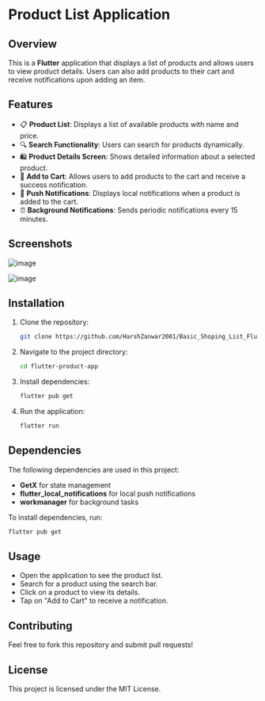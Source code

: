 # Product List Application

## Overview
This is a **Flutter** application that displays a list of products and allows users to view product details. Users can also add products to their cart and receive notifications upon adding an item.

## Features
- 📋 **Product List**: Displays a list of available products with name and price.
- 🔍 **Search Functionality**: Users can search for products dynamically.
- 🛍️ **Product Details Screen**: Shows detailed information about a selected product.
- 🛒 **Add to Cart**: Allows users to add products to the cart and receive a success notification.
- 🔔 **Push Notifications**: Displays local notifications when a product is added to the cart.
- ⏰ **Background Notifications**: Sends periodic notifications every 15 minutes.

## Screenshots
![image](https://github.com/user-attachments/assets/b7cb53ce-0484-4039-b16a-9166139201dd)

![image](https://github.com/user-attachments/assets/35893660-b79f-4f20-9402-52eac0bd484f)



## Installation
1. Clone the repository:
   ```sh
   git clone https://github.com/HarshZanwar2001/Basic_Shoping_List_Flutter_use_Getx.git
   ```
2. Navigate to the project directory:
   ```sh
   cd flutter-product-app
   ```
3. Install dependencies:
   ```sh
   flutter pub get
   ```
4. Run the application:
   ```sh
   flutter run
   ```

## Dependencies
The following dependencies are used in this project:
- **GetX** for state management
- **flutter_local_notifications** for local push notifications
- **workmanager** for background tasks

To install dependencies, run:
```sh
flutter pub get
```

## Usage
- Open the application to see the product list.
- Search for a product using the search bar.
- Click on a product to view its details.
- Tap on "Add to Cart" to receive a notification.



## Contributing
Feel free to fork this repository and submit pull requests!

## License
This project is licensed under the MIT License.

